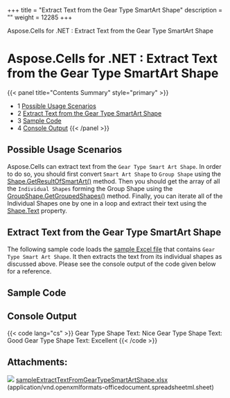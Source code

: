 +++
title = "Extract Text from the Gear Type SmartArt Shape" 
description = "" 
weight = 12285 
+++

Aspose.Cells for .NET : Extract Text from the Gear Type SmartArt Shape  

# Aspose.Cells for .NET : Extract Text from the Gear Type SmartArt Shape


{{< panel title="Contents Summary" style="primary" >}}
*   1 [Possible Usage Scenarios](#ExtractTextfromtheGearTypeSmartArtShape-PossibleUsageScenarios)
*   2 [Extract Text from the Gear Type SmartArt Shape](#ExtractTextfromtheGearTypeSmartArtShape-ExtractTextfromtheGearTypeSmartArtShape)
*   3 [Sample Code](#ExtractTextfromtheGearTypeSmartArtShape-SampleCode)
*   4 [Console Output](#ExtractTextfromtheGearTypeSmartArtShape-ConsoleOutput)
{{< /panel >}}
 

## Possible Usage Scenarios

Aspose.Cells can extract text from the `Gear Type Smart Art Shape`. In order to do so, you should first convert `Smart Art Shape` to `Group Shape` using the [Shape.GetResultOfSmartArt()](https://apireference.aspose.com/net/cells/aspose.cells.drawing/shape/methods/getresultofsmartart) method. Then you should get the array of all the `Individual Shapes` forming the Group Shape using the [GroupShape.GetGroupedShapes()](https://apireference.aspose.com/net/cells/aspose.cells.drawing/groupshape/methods/getgroupedshapes) method. Finally, you can iterate all of the Individual Shapes one by one in a loop and extract their text using the [Shape.Text](https://apireference.aspose.com/net/cells/aspose.cells.drawing/shape/properties/text) property.

## Extract Text from the Gear Type SmartArt Shape

The following sample code loads the [sample Excel file](https://docs2.aspose.com/cells/net/attachments/66948394/67338483.xlsx) that contains `Gear Type Smart Art Shape`. It then extracts the text from its individual shapes as discussed above. Please see the console output of the code given below for a reference.

## Sample Code

## Console Output

{{< code lang="cs" >}}
Gear Type Shape Text: Nice
Gear Type Shape Text: Good
Gear Type Shape Text: Excellent
{{< /code >}}

## Attachments:

![](https://docs2.aspose.com/cells/net/images/icons/bullet_blue.gif) [sampleExtractTextFromGearTypeSmartArtShape.xlsx](https://docs2.aspose.com/cells/net/attachments/66948394/67338483.xlsx) (application/vnd.openxmlformats-officedocument.spreadsheetml.sheet)  

